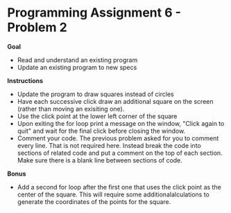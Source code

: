 # Programming Assignment 6 - Problem 2

**Goal**
- Read and understand an existing program
- Update an existing program to new specs

**Instructions**
- Update the program to draw squares instead of circles
- Have each successive click draw an additional square on the screen (rather than moving an exisiting one).
- Use the click point at the lower left corner of the square
- Upon exiting the for loop print a message on the window, "Click again to quit" and wait for the final click before closing the window.
- Comment your code. The previous problem asked for you to comment every line. That is not required here. Instead break the code into sections of related code and put a comment on the top of each section. Make sure there is a blank line between sections of code.

**Bonus**
- Add a second for loop after the first one that uses the click point as the center of the square. This will require some additionalalculations to generate the coordinates of the points for the square.


